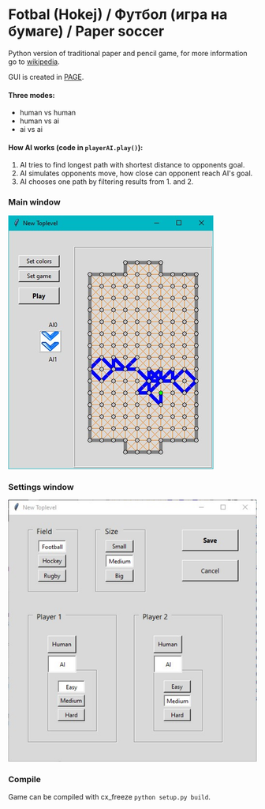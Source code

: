 # Fotbal (Hokej) / Футбол (игра на бумаге) / Paper soccer 
Python version of traditional paper and pencil game, for more information go to [wikipedia](https://en.wikipedia.org/wiki/Paper_soccer).

GUI is created in [PAGE](http://page.sourceforge.net).

#### Three modes:
 - human vs human
 - human vs ai
 - ai vs ai

#### How AI works (code in ```playerAI.play()```): 
 1. AI tries to find longest path with shortest distance to opponents goal.
 2. AI simulates opponents move, how close can opponent reach AI's goal.
 3. AI chooses one path by filtering results from 1. and 2.
 
### Main window
![field](field.jpg)

### Settings window
![field](settings.jpg)

### Compile
Game can be compiled with cx_freeze ```python setup.py build```.
